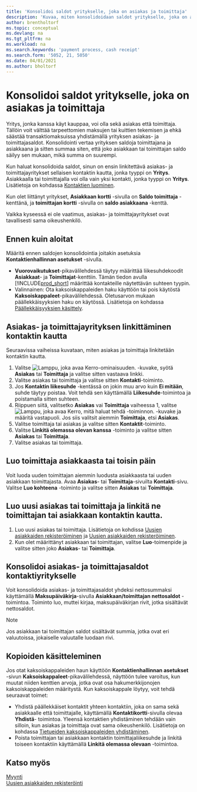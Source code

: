 ```yaml
---
title: 'Konsolidoi saldot yritykselle, joka on asiakas ja toimittaja'
description: 'Kuvaa, miten konsolidoidaan saldot yritykselle, joka on asiakas ja toimittaja.'
author: brentholtorf
ms.topic: conceptual
ms.devlang: na
ms.tgt_pltfrm: na
ms.workload: na
ms.search.keywords: 'payment process, cash receipt'
ms.search.form: '5052, 21, 5050'
ms.date: 04/01/2021
ms.author: bholtorf
---
```

# <a name="consolidate-balances-for-a-company-that-is-a-customer-and-a-vendor" />Konsolidoi saldot yritykselle, joka on asiakas ja toimittaja
Yritys, jonka kanssa käyt kauppaa, voi olla sekä asiakas että toimittaja. Tällöin voit välttää tarpeettomien maksujen tai kuittien tekemisen ja ehkä säästää transaktiomaksuissa yhdistämällä yrityksen asiakas- ja toimittajasaldot. Konsolidointi vertaa yrityksen saldoja toimittajana ja asiakkaana ja sitten summaa siten, että joko asiakkaan tai toimittajan saldo säilyy sen mukaan, mikä summa on suurempi. 

Kun haluat konsolidoida saldot, sinun on ensin linkitettävä asiakas- ja toimittajayritykset sellaisen kontaktin kautta, jonka tyyppi on **Yritys**. Asiakkaalla tai toimittajalla voi olla vain yksi kontakti, jonka tyyppi on **Yritys**. Lisätietoja on kohdassa [Kontaktien luominen](marketing-create-contact-companies.md).

Kun olet liittänyt yritykset, **Asiakkaan kortti** -sivulla on **Saldo toimittaja** -kenttänä, ja **toimittajan kortti** -sivulla on **saldo asiakkaana** -kenttä.

Vaikka kyseessä ei ole vaatimus, asiakas- ja toimittajayritykset ovat tavallisesti sama oikeushenkilö. 

## <a name="before-you-start" />Ennen kuin aloitat
Määritä ennen saldojen konsolidointia joitakin asetuksia **Kontaktienhallinnan asetukset** -sivulla. 

* **Vuorovaikutukset**-pikavälilehdessä täytyy määrittää liikesuhdekoodit **Asiakkaat**- ja **Toimittajat**-kenttiin. Tämän tiedon avulla [!INCLUDE[prod_short](includes/prod_short.md)] määrittää kontakteille näytettävän suhteen tyypin. 
* Valinnainen: Ota kaksoiskappaleiden haku käyttöön tai pois käytöstä **Kaksoiskappaleet**-pikavälilehdessä. Oletusarvon mukaan päällekkäisyyksien haku on käytössä. Lisätietoja on kohdassa [Päällekkäisyyksien käsittely](#handling-duplicates). 

## <a name="link-an-existing-customer-and-vendor-company-thorough-a-contact" />Asiakas- ja toimittajayrityksen linkittäminen kontaktin kautta
Seuraavissa vaiheissa kuvataan, miten asiakas ja toimittaja linkitetään kontaktin kautta.

1. Valitse ![Lamppu, joka avaa Kerro-ominaisuuden.](media/ui-search/search_small.png "Kerro, mitä haluat tehdä") -kuvake, syötä **Asiakas** tai **Toimittaja** ja valitse sitten vastaava linkki.
2. Valitse asiakas tai toimittaja ja valitse sitten **Kontakti**-toiminto.
3. Jos **Kontaktin liikesuhde** -kentässä on jokin muu arvo kuin **Ei mitään**, suhde täytyy poistaa. Voit tehdä sen käyttämällä **Liikesuhde**-toimintoa ja poistamalla sitten suhteen. 
4. Riippuen siitä, valitsetko **Asiakas** vai **Toimittaja** vaiheessa 1, valitse ![Lamppu, joka avaa Kerro, mitä haluat tehdä -toiminnon.](media/ui-search/search_small.png "Kerro, mitä haluat tehdä") -kuvake ja määritä vastapuoli. Jos siis valitsit aiemmin **Toimittaja**, etsi **Asiakas**.
5. Valitse toimittaja tai asiakas ja valitse sitten **Kontaktit**-toiminto.
6. Valitse **Linkitä olemassa olevan kanssa** -toiminto ja valitse sitten **Asiakas** tai **Toimittaja**.
7. Valitse asiakas tai toimittaja.

## <a name="create-a-vendor-from-a-customer-or-vice-versa" />Luo toimittaja asiakkaasta tai toisin päin
Voit luoda uuden toimittajan aiemmin luodusta asiakkaasta tai uuden asiakkaan toimittajasta. Avaa **Asiakas**- tai **Toimittaja**-sivuilta **Kontakti**-sivu. Valitse **Luo kohteena** -toiminto ja valitse sitten **Asiakas** tai **Toimittaja**. 

## <a name="create-a-new-customer-or-vendor-and-link-them-through-a-vendor-or-customer-contact" />Luo uusi asiakas tai toimittaja ja linkitä ne toimittajan tai asiakkaan kontaktin kautta.
1. Luo uusi asiakas tai toimittaja. Lisätietoja on kohdissa [Uusien asiakkaiden rekisteröiminen](sales-how-register-new-customers.md) ja [Uusien asiakkaiden rekisteröiminen](sales-how-register-new-customers.md).
2. Kun olet määrittänyt asiakkaan tai toimittajan, valitse **Luo**-toimenpide ja valitse sitten joko **Asiakas**- tai **Toimittaja**. 

## <a name="to-consolidate-the-customer-and-vendor-balances-for-a-contact-company" />Konsolidoi asiakas- ja toimittajasaldot kontaktiyritykselle
Voit konsolidoida asiakas- ja toimittajasaldot yhdeksi nettosummaksi käyttämällä **Maksupäiväkirja**-sivulla **Asiakkaan/toimittajan nettosaldot** -toimintoa. Toiminto luo, muttei kirjaa, maksupäiväkirjan rivit, jotka sisältävät nettosaldot.

> [!NOTE]
> Jos asiakkaan tai toimittajan saldot sisältävät summia, jotka ovat eri valuutoissa, jokaiselle valuutalle luodaan rivi.

## <a name="handling-duplicates" />Kopioiden käsitteleminen
Jos otat kaksoiskappaleiden haun käyttöön **Kontaktienhallinnan asetukset** -sivun **Kaksoiskappaleet**-pikavälilehdessä, näyttöön tulee varoitus, kun muutat niiden kenttien arvoja, jotka ovat osa hakumerkkijonojen kaksoiskappaleiden määritystä. Kun kaksoiskappale löytyy, voit tehdä seuraavat toimet:

* Yhdistä päällekkäiset kontaktit yhteen kontaktiin, joka on sama sekä asiakkaalle että toimittajalle, käyttämällä **Kontaktikortti**-sivulla olevaa **Yhdistä**- toimintoa. Yleensä kontaktien yhdistäminen tehdään vain silloin, kun asiakas ja toimittaja ovat sama oikeushenkilö. Lisätietoja on kohdassa [Tietueiden kaksoiskappaleiden yhdistäminen](sales-how-merge-duplicate-records.md). 
* Poista toimittajan tai asiakkaan kontaktin toimittajaliikesuhde ja linkitä toiseen kontaktiin käyttämällä **Linkitä olemassa olevaan** -toimintoa.    

## <a name="see-also" />Katso myös
[Myynti](sales-manage-sales.md)  
[Uusien asiakkaiden rekisteröinti](sales-how-register-new-customers.md)  
